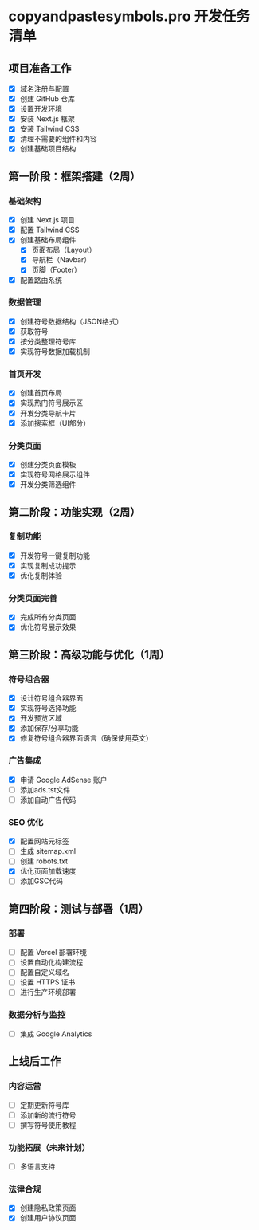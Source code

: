 # copyandpastesymbols.pro 开发任务清单

## 项目准备工作

- [x] 域名注册与配置
- [x] 创建 GitHub 仓库
- [x] 设置开发环境
- [x] 安装 Next.js 框架
- [x] 安装 Tailwind CSS
- [x] 清理不需要的组件和内容
- [x] 创建基础项目结构

## 第一阶段：框架搭建（2周）

### 基础架构
- [x] 创建 Next.js 项目
- [x] 配置 Tailwind CSS
- [x] 创建基础布局组件
  - [x] 页面布局（Layout）
  - [x] 导航栏（Navbar）
  - [x] 页脚（Footer）
- [x] 配置路由系统

### 数据管理
- [x] 创建符号数据结构（JSON格式）
- [x] 获取符号
- [x] 按分类整理符号库
- [x] 实现符号数据加载机制

### 首页开发
- [x] 创建首页布局
- [x] 实现热门符号展示区
- [x] 开发分类导航卡片
- [x] 添加搜索框（UI部分）

### 分类页面
- [x] 创建分类页面模板
- [x] 实现符号网格展示组件
- [x] 开发分类筛选组件

## 第二阶段：功能实现（2周）

### 复制功能
- [x] 开发符号一键复制功能
- [x] 实现复制成功提示
- [x] 优化复制体验

### 分类页面完善
- [x] 完成所有分类页面
- [x] 优化符号展示效果

## 第三阶段：高级功能与优化（1周）

### 符号组合器
- [x] 设计符号组合器界面
- [x] 实现符号选择功能
- [x] 开发预览区域
- [x] 添加保存/分享功能
- [x] 修复符号组合器界面语言（确保使用英文）

### 广告集成
- [x] 申请 Google AdSense 账户
- [ ] 添加ads.tst文件
- [ ] 添加自动广告代码

### SEO 优化
- [x] 配置网站元标签
- [ ] 生成 sitemap.xml
- [ ] 创建 robots.txt
- [x] 优化页面加载速度
- [ ] 添加GSC代码

## 第四阶段：测试与部署（1周）

### 部署
- [ ] 配置 Vercel 部署环境
- [ ] 设置自动化构建流程
- [ ] 配置自定义域名
- [ ] 设置 HTTPS 证书
- [ ] 进行生产环境部署

### 数据分析与监控
- [ ] 集成 Google Analytics


## 上线后工作

### 内容运营
- [ ] 定期更新符号库
- [ ] 添加新的流行符号
- [ ] 撰写符号使用教程

### 功能拓展（未来计划）
- [ ] 多语言支持

### 法律合规
- [x] 创建隐私政策页面
- [x] 创建用户协议页面
